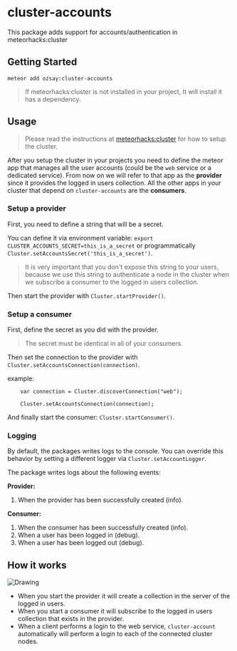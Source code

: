 # cluster-accounts
This package adds support for accounts/authentication in meteorhacks:cluster

## Getting Started

`meteor add ozsay:cluster-accounts`

> If meteorhacks:cluster is not installed in your project, It will install it has a dependency.

## Usage

> Please read the instructions at [meteorhacks:cluster](https://github.com/meteorhacks/cluster) for how to setup the cluster.

After you setup the cluster in your projects you need to define the meteor app that manages all the user accounts
(could be the `web` service or a dedicated service). From now on we will refer to that app as the **provider** since it
provides the logged in users collection. All the other apps in your cluster that depend on `cluster-accounts` are the **consumers**.

### Setup a provider

First, you need to define a string that will be a secret.

You can define it via environment variable: `export CLUSTER_ACCOUNTS_SECRET=this_is_a_secret`
or programmatically `Cluster.setAccountsSecret('this_is_a_secret')`.

> It is very important that you don't expose this string to your users, because we use this string to authenticate a
node in the cluster when we subscribe a consumer to the logged in users collection.

Then start the provider with `Cluster.startProvider()`.

### Setup a consumer

First, define the secret as you did with the provider.

> The secret must be identical in all of your consumers.

Then set the connection to the provider with `Cluster.setAccountsConnection(connection)`.

example:
```
	var connection = Cluster.discoverConnection("web");

	Cluster.setAccountsConnection(connection);
```

And finally start the consumer: `Cluster.startConsumer()`.

### Logging

By default, the packages writes logs to the console.
You can override this behavior by setting a different logger via `Cluster.setAccountLogger`.

The package writes logs about the following events:

**Provider:**

1. When the provider has been successfully created (info).

**Consumer:**

1. When the consumer has been successfully created (info).
2. When a user has been logged in (debug).
3. When a user has been logged out (debug).

## How it works

![Drawing](http://i66.tinypic.com/i5w5ld.jpg)

- When you start the provider it will create a collection in the server of the logged in users.
- When you start a consumer it will subscribe to the logged in users collection that exists in the provider.
- When a client performs a login to the web service, `cluster-account` automatically will perform a login to each of the
 connected cluster nodes.

